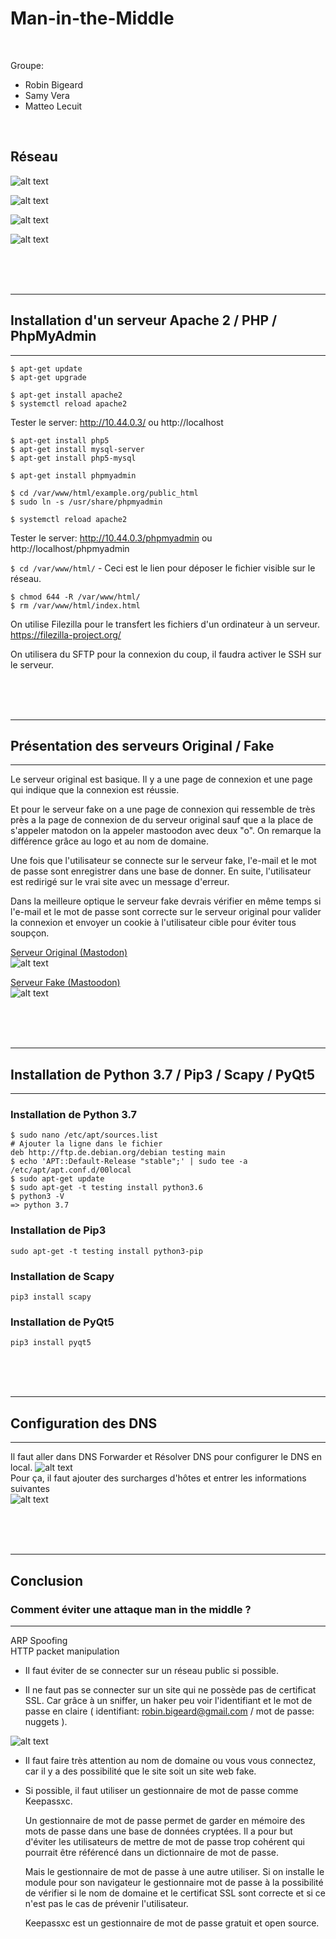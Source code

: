 # Man-in-the-Middle 
<br>

Groupe: 
* Robin Bigeard
* Samy Vera
* Matteo Lecuit

<br>

## Réseau

![alt text](./IMG-README/diag1.svg "Man In The Middle / Theory")

![alt text](./IMG-README/diag2.svg "Man In The Middle / Action Hacker")

![alt text](./IMG-README/diag3.svg "Man In The Middle / Application")

![alt text](./IMG-README/conf1.png "Configuration 1")

<br><br><br>

------
## Installation d'un serveur Apache 2 / PHP / PhpMyAdmin
------

```
$ apt-get update
$ apt-get upgrade
```

```
$ apt-get install apache2
$ systemctl reload apache2
```
Tester le server: http://10.44.0.3/ ou http://localhost

```
$ apt-get install php5
$ apt-get install mysql-server
$ apt-get install php5-mysql
```

```
$ apt-get install phpmyadmin

$ cd /var/www/html/example.org/public_html
$ sudo ln -s /usr/share/phpmyadmin

$ systemctl reload apache2
```
Tester le server: http://10.44.0.3/phpmyadmin ou http://localhost/phpmyadmin


`$ cd /var/www/html/`  - Ceci est le lien pour déposer le fichier visible sur le réseau.

```
$ chmod 644 -R /var/www/html/
$ rm /var/www/html/index.html
```

On utilise Filezilla pour le transfert les fichiers d'un ordinateur à un serveur.
https://filezilla-project.org/

On utilisera du SFTP pour la connexion du coup, il faudra activer le SSH sur le serveur.

<br><br><br>

------
## Présentation des serveurs Original / Fake
------

Le serveur original est basique. Il y a une page de connexion et une page qui indique que la connexion est réussie.

Et pour le serveur fake on a une page de connexion qui ressemble de très près a la page de connexion de du serveur original sauf que a la place de s'appeler matodon on la appeler mastoodon avec deux "o". On remarque la différence grâce au logo et au nom de domaine.

Une fois que l'utilisateur se connecte sur le serveur fake, l'e-mail et le mot de passe sont enregistrer dans une base de donner. En suite, l'utilisateur est redirigé sur le vrai site avec un message d'erreur.

Dans la meilleure optique le serveur fake devrais vérifier en même temps si l'e-mail et le mot de passe sont correcte sur le serveur original pour valider la connexion et envoyer un cookie à l'utilisateur cible pour éviter tous soupçon.

[Serveur Original (Mastodon)](https://github.com/Bigeard/Man-in-the-Middle/tree/master/server-original-mastodon)   
![alt text](./IMG-README/mast1.png "Mastodon")


[Serveur Fake (Mastoodon)](https://github.com/Bigeard/Man-in-the-Middle/tree/master/server-fake-mastoodon)  
![alt text](./IMG-README/mast2.png "Mastoodon")

<br><br><br>

------
## Installation de Python 3.7 / Pip3 / Scapy / PyQt5
------

### Installation de Python 3.7
```
$ sudo nano /etc/apt/sources.list
# Ajouter la ligne dans le fichier
deb http://ftp.de.debian.org/debian testing main
$ echo 'APT::Default-Release "stable";' | sudo tee -a /etc/apt/apt.conf.d/00local
$ sudo apt-get update
$ sudo apt-get -t testing install python3.6
$ python3 -V
=> python 3.7
```
### Installation de Pip3
```
sudo apt-get -t testing install python3-pip
```
### Installation de Scapy
```
pip3 install scapy
```
### Installation de PyQt5
```
pip3 install pyqt5
```

<br><br><br>

------
## Configuration des DNS
------

Il faut aller dans DNS Forwarder et Résolver DNS pour configurer le DNS en local.
![alt text](./IMG-README/dns1.png "DNS1")  
Pour ça, il faut ajouter des surcharges d'hôtes et entrer les informations suivantes  
![alt text](./IMG-README/dns2.png "DNS2")

<br><br><br>

------
## Conclusion
### Comment éviter une attaque man in the middle ?
------
ARP Spoofing  
HTTP packet manipulation

- Il faut éviter de se connecter sur un réseau public si possible.

- Il ne faut pas se connecter sur un site qui ne possède pas de certificat SSL. Car grâce à un sniffer, un haker peu voir l'identifiant et le mot de passe en claire ( identifiant: robin.bigeard@gmail.com / mot de passe: nuggets ).


![alt text](./IMG-README/term1.png "Terminal 1")

- Il faut faire très attention au nom de domaine ou vous vous connectez, car il y a des possibilité que le site soit un site web fake.

- Si possible, il faut utiliser un gestionnaire de mot de passe comme Keepassxc.

    Un gestionnaire de mot de passe permet de garder en mémoire des mots de passe dans une base de données cryptées. Il a pour but d'éviter les utilisateurs de mettre de mot de passe trop cohérent qui pourrait être référencé dans un dictionnaire de mot de passe.

    Mais le gestionnaire de mot de passe à une autre utiliser. Si on installe le module pour son navigateur le gestionnaire mot de passe à la possibilité de vérifier si le nom de domaine et le certificat SSL sont correcte et si ce n'est pas le cas de prévenir l'utilisateur.


    Keepassxc est un gestionnaire de mot de passe gratuit et open source.